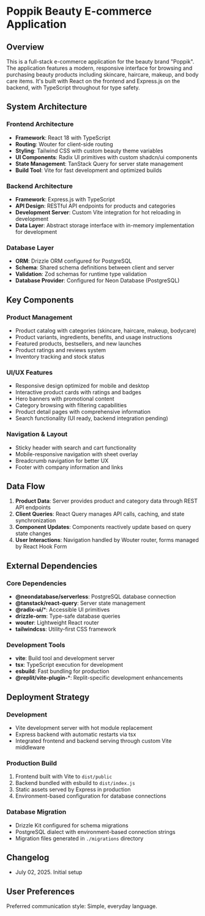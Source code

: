 # Poppik Beauty E-commerce Application

## Overview

This is a full-stack e-commerce application for the beauty brand "Poppik". The application features a modern, responsive interface for browsing and purchasing beauty products including skincare, haircare, makeup, and body care items. It's built with React on the frontend and Express.js on the backend, with TypeScript throughout for type safety.

## System Architecture

### Frontend Architecture
- **Framework**: React 18 with TypeScript
- **Routing**: Wouter for client-side routing
- **Styling**: Tailwind CSS with custom beauty theme variables
- **UI Components**: Radix UI primitives with custom shadcn/ui components
- **State Management**: TanStack Query for server state management
- **Build Tool**: Vite for fast development and optimized builds

### Backend Architecture
- **Framework**: Express.js with TypeScript
- **API Design**: RESTful API endpoints for products and categories
- **Development Server**: Custom Vite integration for hot reloading in development
- **Data Layer**: Abstract storage interface with in-memory implementation for development

### Database Layer
- **ORM**: Drizzle ORM configured for PostgreSQL
- **Schema**: Shared schema definitions between client and server
- **Validation**: Zod schemas for runtime type validation
- **Database Provider**: Configured for Neon Database (PostgreSQL)

## Key Components

### Product Management
- Product catalog with categories (skincare, haircare, makeup, bodycare)
- Product variants, ingredients, benefits, and usage instructions
- Featured products, bestsellers, and new launches
- Product ratings and reviews system
- Inventory tracking and stock status

### UI/UX Features
- Responsive design optimized for mobile and desktop
- Interactive product cards with ratings and badges
- Hero banners with promotional content
- Category browsing with filtering capabilities
- Product detail pages with comprehensive information
- Search functionality (UI ready, backend integration pending)

### Navigation & Layout
- Sticky header with search and cart functionality
- Mobile-responsive navigation with sheet overlay
- Breadcrumb navigation for better UX
- Footer with company information and links

## Data Flow

1. **Product Data**: Server provides product and category data through REST API endpoints
2. **Client Queries**: React Query manages API calls, caching, and state synchronization
3. **Component Updates**: Components reactively update based on query state changes
4. **User Interactions**: Navigation handled by Wouter router, forms managed by React Hook Form

## External Dependencies

### Core Dependencies
- **@neondatabase/serverless**: PostgreSQL database connection
- **@tanstack/react-query**: Server state management
- **@radix-ui/***: Accessible UI primitives
- **drizzle-orm**: Type-safe database queries
- **wouter**: Lightweight React router
- **tailwindcss**: Utility-first CSS framework

### Development Tools
- **vite**: Build tool and development server
- **tsx**: TypeScript execution for development
- **esbuild**: Fast bundling for production
- **@replit/vite-plugin-***: Replit-specific development enhancements

## Deployment Strategy

### Development
- Vite development server with hot module replacement
- Express backend with automatic restarts via tsx
- Integrated frontend and backend serving through custom Vite middleware

### Production Build
1. Frontend built with Vite to `dist/public`
2. Backend bundled with esbuild to `dist/index.js`
3. Static assets served by Express in production
4. Environment-based configuration for database connections

### Database Migration
- Drizzle Kit configured for schema migrations
- PostgreSQL dialect with environment-based connection strings
- Migration files generated in `./migrations` directory

## Changelog
- July 02, 2025. Initial setup

## User Preferences

Preferred communication style: Simple, everyday language.
